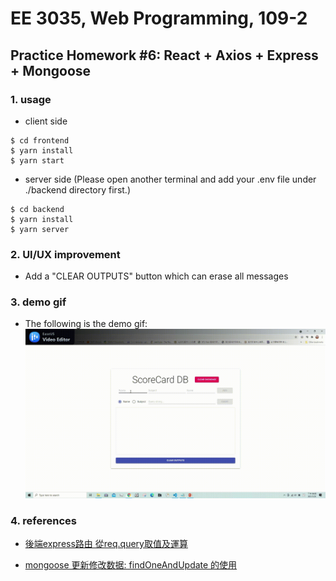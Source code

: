 # EE 3035, Web Programming, 109-2
## Practice Homework #6: React + Axios + Express + Mongoose
### 1. usage
- client side
```
$ cd frontend
$ yarn install
$ yarn start
```

- server side (Please open another terminal and add your .env file under ./backend directory first.)
```
$ cd backend
$ yarn install
$ yarn server
```

### 2. UI/UX improvement
- Add a "CLEAR OUTPUTS" button which can erase all messages

### 3. demo gif
- The following is the demo gif:
![](./Demo.gif)

### 4. references
* [後端express路由 從req.query取值及運算](https://medium.com/@aaa24295234/%E5%BE%8C%E7%AB%AFexpress%E8%B7%AF%E7%94%B1-%E5%BE%9Ereq-query%E5%8F%96%E5%80%BC%E5%8F%8A%E9%81%8B%E7%AE%97-77101d9abe18)

* [mongoose 更新修改数据: findOneAndUpdate 的使用](https://blog.csdn.net/l_ppp/article/details/106092604)